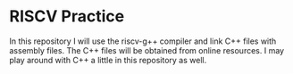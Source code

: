 # RISCV Practice

In this repository I will use the riscv-g++ compiler and link C++ files with assembly files. The C++ files will be obtained from online resources. I may play around with C++ a little in this repository as well.
